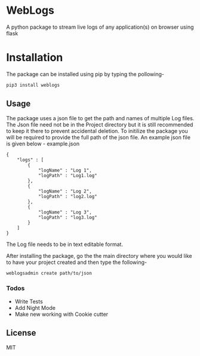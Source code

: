 # WebLogs
A python package to stream live logs of any application(s) on browser using flask

# Installation
The package can be installed using pip by typing the pollowing-
```sh
pip3 install weblogs
```


## Usage
The package uses a json file to get the path and names of multiple Log files. The Json file need not be in the Project directory but it is still recommended to keep it there to prevent accidental deletion. To initilize the package you will be required to provide the full path of the json file. An example json file is given below -
example.json
```
{
    "logs" : [
        {
            "logName" : "Log 1",
            "logPath" : "Log1.log"
        },
        {
            "logName" : "Log 2",
            "logPath" : "log2.log" 
        },
        {
            "logName" : "Log 3",
            "logPath" : "log3.log" 
        }
    ]
}
```
The Log file needs to be in text editable format.


After installing the package, go the the main directory where you would like to have your project created and then type the following-

```sh
weblogsadmin create path/to/json
```

### Todos

 - Write Tests
 - Add Night Mode
 - Make new working with Cookie cutter


License
----

MIT